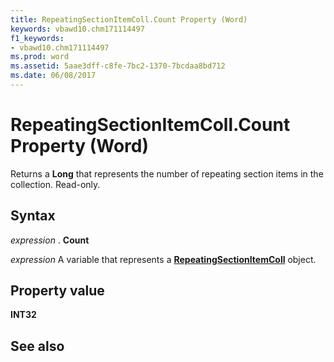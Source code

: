 ```yaml
---
title: RepeatingSectionItemColl.Count Property (Word)
keywords: vbawd10.chm171114497
f1_keywords:
- vbawd10.chm171114497
ms.prod: word
ms.assetid: 5aae3dff-c8fe-7bc2-1370-7bcdaa8bd712
ms.date: 06/08/2017
---
```



# RepeatingSectionItemColl.Count Property (Word)

Returns a  **Long** that represents the number of repeating section items in the collection. Read-only.


## Syntax

 _expression_ . **Count**

 _expression_ A variable that represents a **[RepeatingSectionItemColl](repeatingsectionitemcoll-object-word.md)** object.


## Property value

 **INT32**


## See also



